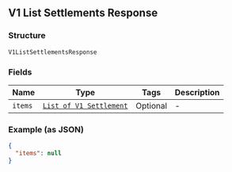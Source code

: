 ## V1 List Settlements Response

### Structure

`V1ListSettlementsResponse`

### Fields

| Name | Type | Tags | Description |
|  --- | --- | --- | --- |
| `items` | [`List of V1 Settlement`](/doc/models/v1-settlement.md) | Optional | - |

### Example (as JSON)

```json
{
  "items": null
}
```

